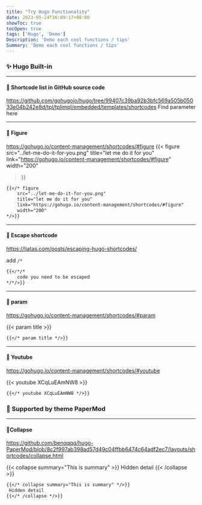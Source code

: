```yaml
---
title: "Try Hugo Functionality"
date: 2023-05-24T16:09:17+08:00
showToc: true
tocOpen: true
tags: ['Hugo', 'Demo']
Description: 'Demo each cool functions / tips'
Summary: 'Demo each cool functions / tips'
---
```



### ✨ Hugo Built-in 

---
#### 🔰 Shortcode list in GitHub source code
https://github.com/gohugoio/hugo/tree/99407c39ba92b3bfc569a505b05033e04b242e8d/tpl/tplimpl/embedded/templates/shortcodes
Find parameter here


---
#### 🔰 Figure
https://gohugo.io/content-management/shortcodes/#figure
{{< figure 
    src="../let-me-do-it-for-you.png" 
    title="let me do it for you"
    link="https://gohugo.io/content-management/shortcodes/#figure"
    width="200"
>}}

```md
{{</* figure 
    src="../let-me-do-it-for-you.png" 
    title="let me do it for you"
    link="https://gohugo.io/content-management/shortcodes/#figure"
    width="200"
*/>}}
```


---
#### 🔰 Escape shortcode
https://liatas.com/posts/escaping-hugo-shortcodes/

add `/*`
```md
{{</*/*
    code you need to be escaped
*/*/>}}
```


---
#### 🔰 param
https://gohugo.io/content-management/shortcodes/#param

{{< param title >}}
```md
{{</* param title */>}}
```

---
#### 🔰 Youtube
https://gohugo.io/content-management/shortcodes/#youtube

{{< youtube XCqLuEAmNW8 >}}
```md
{{</* youtube XCqLuEAmNW8 */>}}
```


### 🎁 Supported by theme PaperMod 

---
#### 🔰Collapse
https://github.com/benqqqq/hugo-PaperMod/blob/8c2f997ab398ad57d49c04ffbb6474c64adf2ec7/layouts/shortcodes/collapse.html

{{< collapse summary="This is summary" >}}
 Hidden detail 
{{< /collapse >}}

```md
{{</* collapse summary="This is summary" */>}}
 Hidden detail 
{{</* /collapse */>}}
```